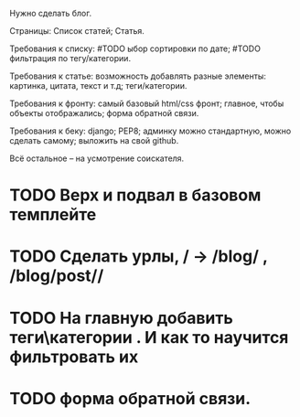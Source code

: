 Нужно сделать блог.
 
Страницы:
Список статей;
Статья.
 
Требования к списку:
#TODO ыбор сортировки по дате;
#TODO фильтрация по тегу/категории.
 
Требования к статье:
возможность добавлять разные элементы: картинка, цитата, текст и т.д;
теги/категории.
 
Требования к фронту:
самый базовый html/css фронт; главное, чтобы объекты отображались;
форма обратной связи.
 
Требования к беку:
django;
PEP8;
админку можно стандартную, можно сделать самому;
выложить на свой github.
 
Всё остальное – на усмотрение соискателя.


# TODO Верх и подвал в базовом темплейте
# TODO Сделать урлы, / -> /blog/ , /blog/post/<pk>/
# TODO На главную добавить теги\категории . И как то научится фильтровать их
# TODO форма обратной связи.

